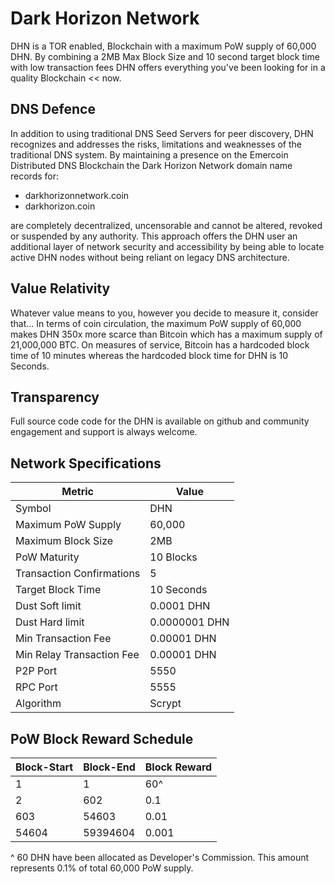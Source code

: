 # Dark Horizon Network

DHN is a TOR enabled, Blockchain with a maximum PoW supply of 60,000 DHN. By combining a 2MB Max Block Size and 10 second target block time with low transaction fees DHN offers everything you've been looking for in a quality Blockchain << now.

## DNS Defence

In addition to using traditional DNS Seed Servers for peer discovery, DHN recognizes and addresses the risks, limitations and weaknesses of the traditional DNS system. By maintaining a presence on the Emercoin Distributed DNS Blockchain the Dark Horizon Network domain name records for:

* darkhorizonnetwork.coin
* darkhorizon.coin

are completely decentralized, uncensorable and cannot be altered, revoked or suspended by any authority. This approach offers the DHN user an additional layer of network security and accessibility by being able to locate active DHN nodes without being reliant on legacy DNS architecture.

## Value Relativity

Whatever value means to you, however you decide to measure it, consider that... In terms of coin circulation, the maximum PoW supply of 60,000 makes DHN 350x more scarce than Bitcoin which has a maximum supply of 21,000,000 BTC.
On measures of service, Bitcoin has a hardcoded block time of 10 minutes whereas the hardcoded block time for DHN is 10 Seconds.

## Transparency

Full source code code for the DHN is available on github and community engagement and support is always welcome.


## Network Specifications

|Metric | Value |
|----|----|
| Symbol |  DHN |
|Maximum PoW Supply |	60,000 |
|Maximum Block Size |	2MB |
| PoW Maturity |	10 Blocks |
| Transaction Confirmations |	5 |
| Target Block Time |	10 Seconds |
| Dust Soft limit |	0.0001 DHN |
| Dust Hard limit |	0.0000001 DHN |
| Min Transaction Fee |	0.00001 DHN |
| Min Relay Transaction Fee |	0.00001 DHN |
| P2P Port |	5550 |
| RPC Port |	5555 |
| Algorithm |	Scrypt |


## PoW Block Reward Schedule

| Block-Start |	Block-End |	Block Reward |
|----|----|----|
|1 |	1 |	60^ |
|2 |	602 |	0.1 |
|603 |	54603 |	0.01 |
|54604 |	59394604 |	0.001|

^ 60 DHN have been allocated as Developer's Commission. This amount represents 0.1% of total 60,000 PoW supply. 
